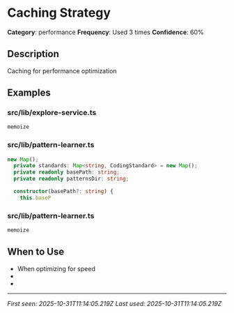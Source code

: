 # Caching Strategy

**Category**: performance
**Frequency**: Used 3 times
**Confidence**: 60%

## Description
Caching for performance optimization

## Examples

### src/lib/explore-service.ts
```typescript
memoize
```


### src/lib/pattern-learner.ts
```typescript
new Map();
  private standards: Map<string, CodingStandard> = new Map();
  private readonly basePath: string;
  private readonly patternsDir: string;

  constructor(basePath?: string) {
    this.baseP
```


### src/lib/pattern-learner.ts
```typescript
memoize
```


## When to Use
- When optimizing for speed
- 
- 

---
*First seen: 2025-10-31T11:14:05.219Z*
*Last used: 2025-10-31T11:14:05.219Z*
